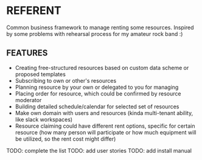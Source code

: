 # REFERENT

Common business framework to manage renting some resources. Inspired by some problems with rehearsal process for my 
amateur rock band :)

## FEATURES

* Creating free-structured resources based on custom data scheme or proposed templates
* Subscribing to own or other's resources
* Planning resource by your own or delegated to you for managing
* Placing order for resource, which could be confirmed by resource moderator
* Building detailed schedule/calendar for selected set of resources
* Make own domain with users and resources (kinda multi-tenant ability, like slack workspaces)
* Resource claiming could have different rent options, specific for certain resource (how many person will participate
  or how much equipment will be utilized, so the rent cost might differ)


TODO: complete the list
TODO: add user stories
TODO: add install manual



